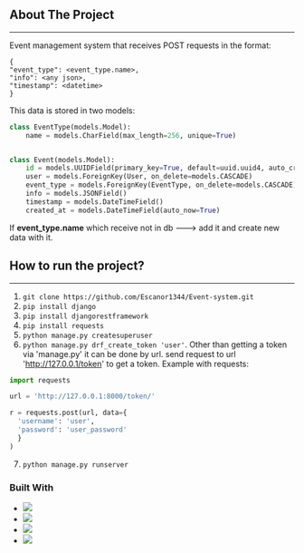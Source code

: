 ## About The Project
___

Event management system that receives POST requests in the format:
``` commandline
{
"event_type": <event_type.name>,
"info": <any json>,
"timestamp": <datetime>
}
```

This data is stored in two models:
``` python
class EventType(models.Model):
    name = models.CharField(max_length=256, unique=True)


class Event(models.Model):
    id = models.UUIDField(primary_key=True, default=uuid.uuid4, auto_created=True, editable=False)
    user = models.ForeignKey(User, on_delete=models.CASCADE)
    event_type = models.ForeignKey(EventType, on_delete=models.CASCADE)
    info = models.JSONField()
    timestamp = models.DateTimeField()
    created_at = models.DateTimeField(auto_now=True)
```
If **event_type.name** which receive not in db ---> add it and create new data
with it.
## How to run the project?
___

1. ``` git clone https://github.com/Escanor1344/Event-system.git ```
2. ``` pip install django ```
3. ``` pip install djangorestframework ```
4. ``` pip install requests ```
5. ``` python manage.py createsuperuser ```
6. ``` python manage.py drf_create_token 'user' ```.
Other than getting a token via 'manage.py' it can be done by url. send request to url 'http://127.0.0.1/token'
to get a token. 
Example with requests:
```python
import requests

url = 'http://127.0.0.1:8000/token/'

r = requests.post(url, data={
  'username': 'user',
  'password': 'user_password'
  }
)
```

7. ``` python manage.py runserver ```


### Built With
+ <img src="https://img.shields.io/badge/Python-black?style=for-the-badge&logo=Python"/>
+ <img src="https://img.shields.io/badge/Django-black?style=for-the-badge&logo=Django&logoColor=green"/>
+ <img src="https://img.shields.io/badge/Django REST Framework-black?style=for-the-badge&logo=Django&logoColor=red"/>
+ <img src="https://img.shields.io/badge/SQLite-black?style=for-the-badge&logo=SQLite&logoColor=grey"/>
